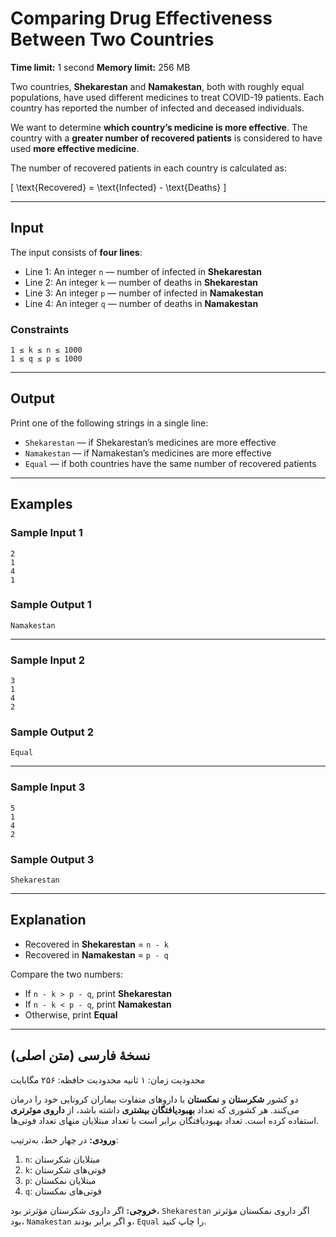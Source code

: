 # Comparing Drug Effectiveness Between Two Countries

**Time limit:** 1 second
**Memory limit:** 256 MB

Two countries, **Shekarestan** and **Namakestan**, both with roughly equal populations, have used different medicines to treat COVID-19 patients.
Each country has reported the number of infected and deceased individuals.

We want to determine **which country’s medicine is more effective**.
The country with a **greater number of recovered patients** is considered to have used **more effective medicine**.

The number of recovered patients in each country is calculated as:

[
\text{Recovered} = \text{Infected} - \text{Deaths}
]

---

## Input

The input consists of **four lines**:

* Line 1: An integer `n` — number of infected in **Shekarestan**
* Line 2: An integer `k` — number of deaths in **Shekarestan**
* Line 3: An integer `p` — number of infected in **Namakestan**
* Line 4: An integer `q` — number of deaths in **Namakestan**

### Constraints

```
1 ≤ k ≤ n ≤ 1000
1 ≤ q ≤ p ≤ 1000
```

---

## Output

Print one of the following strings in a single line:

* `Shekarestan` — if Shekarestan’s medicines are more effective
* `Namakestan` — if Namakestan’s medicines are more effective
* `Equal` — if both countries have the same number of recovered patients

---

## Examples

### Sample Input 1

```
2
1
4
1
```

### Sample Output 1

```
Namakestan
```

---

### Sample Input 2

```
3
1
4
2
```

### Sample Output 2

```
Equal
```

---

### Sample Input 3

```
5
1
4
2
```

### Sample Output 3

```
Shekarestan
```

---

## Explanation

* Recovered in **Shekarestan** = `n - k`
* Recovered in **Namakestan** = `p - q`

Compare the two numbers:

* If `n - k > p - q`, print **Shekarestan**
* If `n - k < p - q`, print **Namakestan**
* Otherwise, print **Equal**

---

## نسخهٔ فارسی (متن اصلی)

محدودیت زمان: ۱ ثانیه
محدودیت حافظه: ۲۵۶ مگابایت

دو کشور **شکرستان** و **نمکستان** با داروهای متفاوت بیماران کرونایی خود را درمان می‌کنند.
هر کشوری که تعداد **بهبودیافتگان بیشتری** داشته باشد، از **داروی موثرتری** استفاده کرده است.
تعداد بهبودیافتگان برابر است با تعداد مبتلایان منهای تعداد فوتی‌ها.

**ورودی:**
در چهار خط، به‌ترتیب:

1. `n`: مبتلایان شکرستان
2. `k`: فوتی‌های شکرستان
3. `p`: مبتلایان نمکستان
4. `q`: فوتی‌های نمکستان

**خروجی:**
اگر داروی شکرستان مؤثرتر بود، `Shekarestan`
اگر داروی نمکستان مؤثرتر بود، `Namakestan`
و اگر برابر بودند، `Equal` را چاپ کنید.